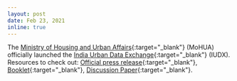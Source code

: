 ```yaml
---
layout: post
date: Feb 23, 2021
inline: true
---
```


The [Ministry of Housing and Urban Affairs](http://mohua.gov.in/){:target="_blank"} (MoHUA) officially launched the [India Urban Data Exchange](https://iudx.org.in/){:target="_blank"} (IUDX). 
Resources to check out: [Official press release](https://www.pib.gov.in/PressReleasePage.aspx?PRID=1700246){:target="_blank"},
[Booklet](https://nudm.mohua.gov.in/wp-content/uploads/2021/02/IUDX-Booklet-FINAL.pdf){:target="_blank"},
[Discussion Paper](https://iudx.org.in/archives/Discussion_Paper-Data_Exchange_Framework_for_Indian_Smart_Cities.pdf){:target="_blank"}.